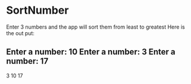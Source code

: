 # SortNumber
Enter 3 numbers and the app will sort them from least to greatest
Here is the out put:

 Enter a number: 10
 Enter a number: 3
 Enter a number: 17
 ---
 3 10 17
 

